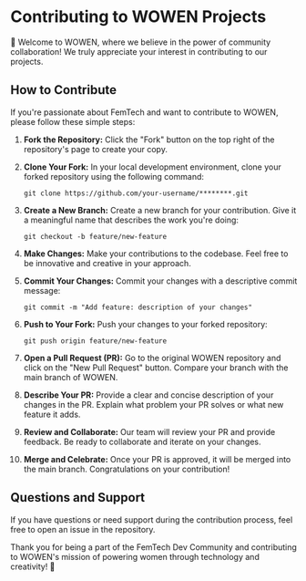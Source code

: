 # Contributing to WOWEN Projects

👋 Welcome to WOWEN, where we believe in the power of community collaboration! We truly appreciate your interest in contributing to our projects.

## How to Contribute

If you're passionate about FemTech and want to contribute to WOWEN, please follow these simple steps:

1. **Fork the Repository:** Click the "Fork" button on the top right of the repository's page to create your copy.

2. **Clone Your Fork:** In your local development environment, clone your forked repository using the following command:

   ```shell
   git clone https://github.com/your-username/********.git
   
3. **Create a New Branch:** Create a new branch for your contribution. Give it a meaningful name that describes the work you're doing:

   ```shell
   git checkout -b feature/new-feature

4. **Make Changes:** Make your contributions to the codebase. Feel free to be innovative and creative in your approach.

5. **Commit Your Changes:** Commit your changes with a descriptive commit message:

   ```shell
   git commit -m "Add feature: description of your changes"

6. **Push to Your Fork:** Push your changes to your forked repository:

   ```shell
   git push origin feature/new-feature

7. **Open a Pull Request (PR):** Go to the original WOWEN repository and click on the "New Pull Request" button. Compare your branch with the main branch of WOWEN.

8. **Describe Your PR:** Provide a clear and concise description of your changes in the PR. Explain what problem your PR solves or what new feature it adds.

9. **Review and Collaborate:** Our team will review your PR and provide feedback. Be ready to collaborate and iterate on your changes.

10. **Merge and Celebrate:** Once your PR is approved, it will be merged into the main branch. Congratulations on your contribution!

## Questions and Support

If you have questions or need support during the contribution process, feel free to open an issue in the repository.

Thank you for being a part of the FemTech Dev Community and contributing to WOWEN's mission of powering women through technology and creativity! 🌟

